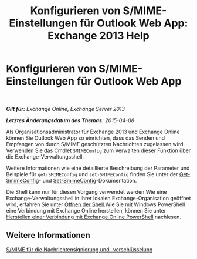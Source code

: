 ﻿---
title: 'Konfigurieren von S/MIME-Einstellungen für Outlook Web App: Exchange 2013 Help'
TOCTitle: Konfigurieren von S/MIME-Einstellungen für Outlook Web App
ms:assetid: c7dee22c-9b5b-425c-91a9-d093204ff84e
ms:mtpsurl: https://technet.microsoft.com/de-de/library/Dn626160(v=EXCHG.150)
ms:contentKeyID: 61212668
ms.date: 04/24/2018
mtps_version: v=EXCHG.150
ms.translationtype: HT
---

# Konfigurieren von S/MIME-Einstellungen für Outlook Web App

 

_**Gilt für:** Exchange Online, Exchange Server 2013_

_**Letztes Änderungsdatum des Themas:** 2015-04-08_

Als Organisationsadministrator für Exchange 2013 und Exchange Online können Sie Outlook Web App so einrichten, dass das Senden und Empfangen von durch S/MIME geschützten Nachrichten zugelassen wird. Verwenden Sie das Cmdlet `SMIMEConfig` zum Verwalten dieser Funktion über die Exchange-Verwaltungsshell.

Weitere Informationen wie eine detaillierte Beschreibung der Parameter und Beispiele für `get-SMIMEConfig` und `set-SMIMEConfig` finden Sie unter der [Get-SmimeConfig](https://technet.microsoft.com/de-de/library/dn554257\(v=exchg.150\))- und [Set-SmimeConfig](https://technet.microsoft.com/de-de/library/dn554259\(v=exchg.150\))-Dokumentation.

Die Shell kann nur für diesen Vorgang verwendet werden.Wie eine Exchange-Verwaltungsshell in Ihrer lokalen Exchange-Organisation geöffnet wird, erfahren Sie unter [Öffnen der Shell](https://technet.microsoft.com/de-de/library/dd638134\(v=exchg.150\)).Wie Sie mit Windows PowerShell eine Verbindung mit Exchange Online herstellen, können Sie unter [Herstellen einer Verbindung mit Exchange Online PowerShell](https://go.microsoft.com/fwlink/p/?linkid=396554) nachlesen.

## Weitere Informationen

[S/MIME für die Nachrichtensignierung und -verschlüsselung](s-mime-for-message-signing-and-encryption-exchange-2013-help.md)

